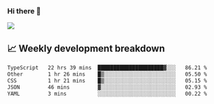 ### Hi there 👋
<img align="center" src="https://github-readme-stats.vercel.app/api?username=Tumao727&show_icons=true&hide_title=true&theme=dracula" />


## 📈 Weekly development breakdown
<!--START_SECTION:waka-->

```txt
TypeScript   22 hrs 39 mins  █████████████████████▓░░░   86.21 %
Other        1 hr 26 mins    █▒░░░░░░░░░░░░░░░░░░░░░░░   05.50 %
CSS          1 hr 21 mins    █▒░░░░░░░░░░░░░░░░░░░░░░░   05.15 %
JSON         46 mins         ▓░░░░░░░░░░░░░░░░░░░░░░░░   02.93 %
YAML         3 mins          ░░░░░░░░░░░░░░░░░░░░░░░░░   00.22 %
```

<!--END_SECTION:waka-->